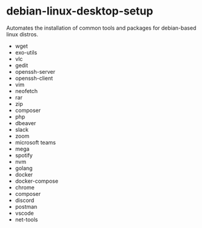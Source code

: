# debian-linux-desktop-setup
Automates the installation of common tools and packages for debian-based linux distros.

* wget
* exo-utils
* vlc
* gedit
* openssh-server
* openssh-client
* vim
* neofetch
* rar
* zip
* composer
* php
* dbeaver
* slack
* zoom
* microsoft teams
* mega
* spotify
* nvm
* golang
* docker
* docker-compose
* chrome
* composer
* discord
* postman
* vscode
* net-tools

